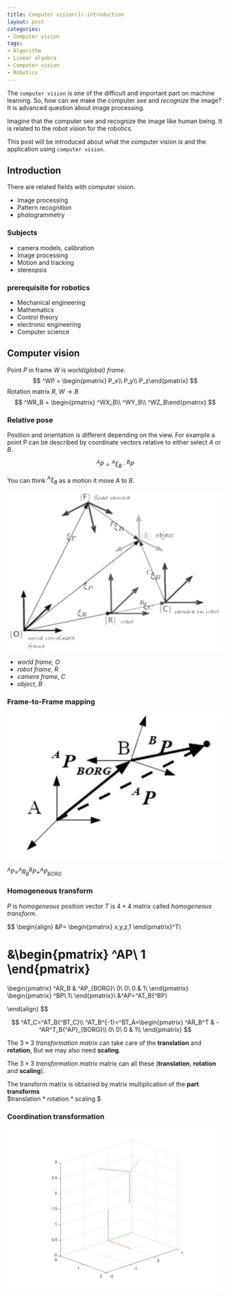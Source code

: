 ```yaml
---
title: Computer vision(1)-introduction
layout: post
categories: 
- Computer vision
tags:
- Algorithm
- Linear algebra
- Computer vision
- Robotics
---
```




The `computer vision` is one of the difficult and important part on machine learning. So, how can we make the computer *see* and *recognize* the image? It is advanced question about image processing. 

Imagine that the computer see and recognize the image like human being. It is related to the robot vision for the robotics.

This post will be introduced about what the computer vision is and the application using `computer vision`.



<!--more-->



## Introduction

There are related fields with computer vision.

- Image processing
- Pattern recognition
- photogrammetry




###  Subjects

- camera models, calibration
- Image processing
- Motion and tracking
- stereopsis




### prerequisite for robotics

- Mechanical engineering
- Mathematics
- Control theory
- electronic engineering
- Computer science




## Computer vision



Point $P$ in frame $W$ is *world(global) frame*.
$$
^WP = \begin{pmatrix} P_x\\ P_y\\ P_z\end{pmatrix}
$$
Rotation matrix $R$, $W \to B$
$$
^WR_B = \begin{pmatrix} ^WX_B\\ ^WY_B\\ ^WZ_B\end{pmatrix}
$$

### Relative pose

Position and orientation is different depending on the view. For example a point P can be described by coordinate vectors relative to either select ${A}$ or ${B}$.


$$
^AP = {^A\xi_B} \cdot {^BP}
$$


You can think ${^A\xi_B}$ as a motion it move $A$ to $B$.

  

  

![](/assets/post_images/cv/muti_coordinate.jpg)

- *world frame,* ${O}$
- *robot frame,* $R$
- *camera frame*, $C$
- *object*, $B$


### Frame-to-Frame mapping

![](/assets/post_images/cv/coordinate_mapping.jpg)

$^AP=^AR_{B}{^BP} + ^AP_{BORG}$





### Homogeneous transform

$P$ is *homogeneous* position vector
$T$ is $4 \times 4$ matrix called *homogeneous transform*.


$$
\begin{align}
&P=
\begin{pmatrix}
x,y,z,1
\end{pmatrix}^T\\

&\begin{pmatrix}
^AP\\
1
\end{pmatrix}
=
\begin{pmatrix}
^AR_B & ^AP_{BORG}\\
0\ 0\ 0 & 1\\
\end{pmatrix}
\begin{pmatrix}
^BP\\
1\\
\end{pmatrix}\\
&^AP=^AT_B{^BP}

\end{align}
$$



$$
^AT_C=^AT_B{^BT_C}\\
^AT_B^{-1}=^BT_A=\begin{pmatrix}
^AR_B^T & -^AR^T_B{^AP}_{BORG}\\
0\ 0\ 0 & 1\\
\end{pmatrix}
$$




The $3 \times 3$  *transformation matrix* can take care of the **translation** and **rotation**, But we may also need **scaling**.



The $3 \times 3$  *transformation matrix* matrix can all these (**translation**, **rotation** and **scaling**).

The transform matrix is obtained by matrix multiplication of the **part transforms**  
$translation * rotation * scaling $



### Coordination transformation

![](/assets/post_images/cv/transform_ex.jpg)



